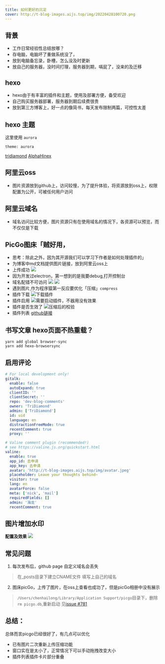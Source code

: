 ```yaml
---
title: 如何更好的沉淀
cover: http://t-blog-images.aijs.top/img/20220428100720.png
---
```


## 背景

- 工作日常经验性总结放哪？
- 存电脑，电脑坏了重做系统没了，
- 放到电脑备忘录，卧槽，怎么没及时更新
- 放自己的服务器，没时间打理，服务器到期，嗝屁了，没来的及迁移

## hexo
- hexo由于有丰富的插件和主题，使用及部署方便，备受欢迎
- 自己购买服务器部署，服务器到期后续费很贵
- 放到第三方博客上，好一点的像简书，每天发布限制两篇，可控性太差

## hexo 主题
这里使用 `aurora`
```
theme: aurora
```
[tridiamond](https://tridiamond.tech/)
[AlphaHinex](https://github.com/AlphaHinex/AlphaHinex.github.io)

## 阿里云oss
- 图片资源放到github上，访问较慢，为了提升体验，将资源放到oss上，权限配置为公开，可被任何用户访问

## 阿里云域名
- 域名访问比较方便，图片资源只有在使用域名的情况下，各资源可以预览，而不仅仅是下载

## PicGo图床「贼好用，
- 思考：除此之外，因为其开源我们可以学习下作者是如何处理插件的」
- 为博客中md文档提供图片链接，放到阿里云oss上
- 上传成功
![](http://t-blog-images.aijs.top/img/20220428101247.png?x-oss-process=image/resize,h_300,w_500)
- 因为开发过electron，第一想到的是我要debug,打开控制台
- 域名配错不可访问
![](http://t-blog-images.aijs.top/img/20220428104003.png?x-oss-process=image/resize,h_300,w_500)
![](http://t-blog-images.aijs.top/img/20220428104024.png?x-oss-process=image/resize,h_300,w_500)
- 遇到图片,作为程序猿第一反应要优化「压缩」`compress`
 - 插件下载
![下载插件](http://t-blog-images.aijs.top/img/20220428104511.png?x-oss-process=image/resize,h_300,w_500)
 - 插件启用
![需要启动插件，不器用没有效果](http://t-blog-images.aijs.top/img/20220428104919.png?x-oss-process=image/resize,h_300,w_500)
 - 插件是否生效了
![压缩后的校验](http://t-blog-images.aijs.top/img/20220428105126.png?x-oss-process=image/resize,h_300,w_500)
- 插件列表
[github链接](https://github.com/PicGo/Awesome-PicGo)


## 书写文章 hexo页面不热重载？

```shell
yarn add global browser-sync
yarn add hexo-browsersync
```

## 启用评论

```yml
# For local development only!
gitalk:
  enable: false
  autoExpand: true
  clientID: ''
  clientSecret: ''
  repo: 'dev-blog-comments'
  owner: 'TriDiamond'
  admin: ['TriDiamond']
  id: uid
  language: en
  distractionFreeMode: true
  recentComment: true
  proxy: ''

# Valine comment plugin (recommended!)
# see https://valine.js.org/quickstart.html
valine:
  enable: true
  app_id: 去申请
  app_key: 去申请
  avatar: 'http://t-blog-images.aijs.top/img/avatar.jpeg'
  placeholder: Leave your thoughts behind~
  visitor: true
  lang: en
  avatarForce: false
  meta: ['nick', 'mail']
  requiredFields: []
  admin: '海龙'
  recentComment: true


```
## 图片增加水印
**配置及效果**
![](http://t-blog-images.aijs.top/img/20220524104857.webp)

## 常见问题
1. 每次发布后，github page 自定义域名会丢失
>在_posts目录下建立CNAME文件 填写上自己的域名
2. 图床picGo，上传了图片，在oss上查看也成功了，但是picGo相册中没有展示
> `/Users/chenhailong/Library/Application Support/picgo`目录下，删除 `rm picgo.db`,重新启动
见[issue #781](https://github.com/Molunerfinn/PicGo/issues/781)

## 总结：

总体而言picgo已经很好了，有几点可以优化

 - 已有图片二次重新上传压缩功能
 - 窗口实在是太小了，正常情况下可以手动拖拽改变大小
 - 插件列表插件卡片部分重叠
